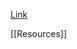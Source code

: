 [Link](https://machinelearningmastery.com/tips-for-tuning-hyperparameters-in-machine-learning-models)


[[Resources]]
